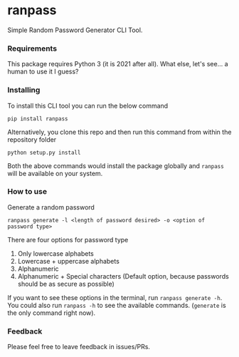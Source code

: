 # ranpass
Simple Random Password Generator CLI Tool.

### Requirements
This package requires Python 3 (it is 2021 after all). What else, let's see... a human to use it I guess? 

### Installing
To install this CLI tool you can run the below command
```
pip install ranpass
```

Alternatively, you clone this repo and then run this command from within the repository folder
```
python setup.py install
```

Both the above commands would install the package globally and `ranpass` will be available on your system.

### How to use
Generate a random password
```
ranpass generate -l <length of password desired> -o <option of password type>
```
There are four options for password type
1. Only lowercase alphabets
2. Lowercase + uppercase alphabets
3. Alphanumeric
4. Alphanumeric + Special characters (Default option, because passwords should be as secure as possible)

If you want to see these options in the terminal, run `ranpass generate -h`. You could also run `ranpass -h` to see the available commands. (`generate` is the only command right now).

### Feedback
Please feel free to leave feedback in issues/PRs.